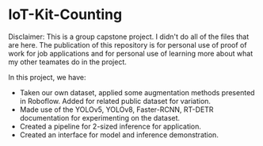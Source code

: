 # IoT-Kit-Counting

Disclaimer: This is a group capstone project. I didn't do all of the files that are here. The publication of this repository is for personal use of proof of work for job applications and for personal use of learning more about what my other teamates do in the project.

In this project, we have:
- Taken our own dataset, applied some augmentation methods presented in Roboflow. Added for related public dataset for variation.
- Made use of the YOLOv5, YOLOv8, Faster-RCNN, RT-DETR documentation for experimenting on the dataset.
- Created a pipeline for 2-sized inference for application.
- Created an interface for model and inference demonstration.
